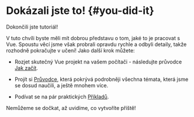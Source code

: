 # Dokázali jste to! {#you-did-it}

Dokončili jste tutoriál!

V tuto chvíli byste měli mít dobrou představu o tom, jaké to je pracovat s Vue. Spoustu věcí jsme však probrali opravdu rychle a odbyli detaily, takže rozhodně pokračujte v učení! Jako další krok můžete:

- Rozjet skutečný Vue projekt na vašem počítači - následujte průvodce [Jak začít](/guide/quick-start).

- Projít si [Průvodce](/guide/essentials/application), která pokrývá podrobněji všechna témata, která jsme se dosud naučili, a ještě mnohem více.

- Podívat se na pár praktických [Příkladů](/examples/).

Nemůžeme se dočkat, až uvidíme, co vytvoříte příště!
